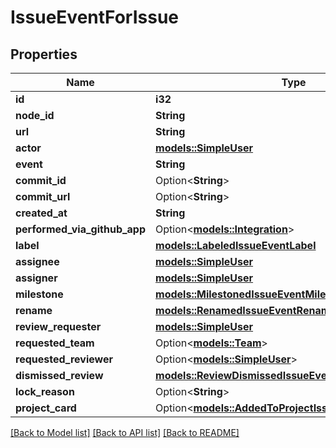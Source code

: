 # IssueEventForIssue

## Properties

Name | Type | Description | Notes
------------ | ------------- | ------------- | -------------
**id** | **i32** |  | 
**node_id** | **String** |  | 
**url** | **String** |  | 
**actor** | [**models::SimpleUser**](simple-user.md) |  | 
**event** | **String** |  | 
**commit_id** | Option<**String**> |  | 
**commit_url** | Option<**String**> |  | 
**created_at** | **String** |  | 
**performed_via_github_app** | Option<[**models::Integration**](integration.md)> |  | 
**label** | [**models::LabeledIssueEventLabel**](labeled_issue_event_label.md) |  | 
**assignee** | [**models::SimpleUser**](simple-user.md) |  | 
**assigner** | [**models::SimpleUser**](simple-user.md) |  | 
**milestone** | [**models::MilestonedIssueEventMilestone**](milestoned_issue_event_milestone.md) |  | 
**rename** | [**models::RenamedIssueEventRename**](renamed_issue_event_rename.md) |  | 
**review_requester** | [**models::SimpleUser**](simple-user.md) |  | 
**requested_team** | Option<[**models::Team**](team.md)> |  | [optional]
**requested_reviewer** | Option<[**models::SimpleUser**](simple-user.md)> |  | [optional]
**dismissed_review** | [**models::ReviewDismissedIssueEventDismissedReview**](review_dismissed_issue_event_dismissed_review.md) |  | 
**lock_reason** | Option<**String**> |  | 
**project_card** | Option<[**models::AddedToProjectIssueEventProjectCard**](added_to_project_issue_event_project_card.md)> |  | [optional]

[[Back to Model list]](../README.md#documentation-for-models) [[Back to API list]](../README.md#documentation-for-api-endpoints) [[Back to README]](../README.md)


